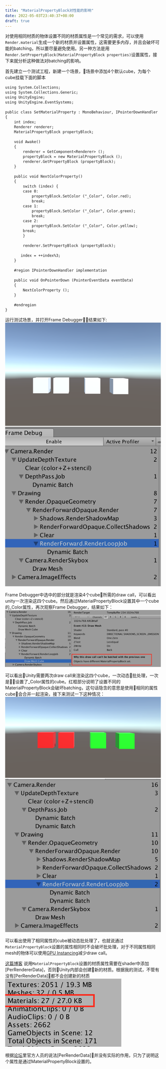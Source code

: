 ```yaml
---
title: "MaterialPropertyBlock对性能的影响"
date: 2022-05-03T23:40:37+08:00
draft: true
---
```

对使用相同材质的物体设置不同的材质属性是一个常见的需求，可以使用`Render.material`生成一个新的材质并设置属性，这需要更多内存，并且会破坏可能的batching，所以要尽量避免使用。另一种方法是用`Render.SetPropertyBlock(MaterialPropertyBlock properties)`设置属性，接下来就分析这种做法对batching的影响。

首先建立一个测试工程，新建一个场景，场景中添加4个默认cube，为每个cube挂载下面的脚本

```CSharp
using System.Collections;
using System.Collections.Generic;
using UnityEngine;
using UnityEngine.EventSystems;

public class SetMaterialProperty : MonoBehaviour, IPointerDownHandler {
    int index;
    Renderer renderer;
    MaterialPropertyBlock propertyBlock;

    void Awake()
    {
        renderer = GetComponent<Renderer> ();
        propertyBlock = new MaterialPropertyBlock ();
        renderer.GetPropertyBlock (propertyBlock);
    }

    public void NextColorProperty()
    {
        switch (index) {
        case 0:
            propertyBlock.SetColor ("_Color", Color.red);
            break;
        case 1:
            propertyBlock.SetColor ("_Color", Color.green);
            break;
        case 2:
            propertyBlock.SetColor ("_Color", Color.yellow);
        break;
        }

        renderer.SetPropertyBlock (propertyBlock);

       index = ++index%3;
    }

    #region IPointerDownHandler implementation

    public void OnPointerDown (PointerEventData eventData)
    {
        NextColorProperty ();
    }

    #endregion
}
```

运行测试场景，并打开Frame Debugger，结果如下:
![image](/static/images/MaterialPropertyBlock/screenshot_1.png)
![image](/static/images/MaterialPropertyBlock/screenshot_2.png)

Frame Debugger中选中的部分就是渲染4个cube所需的draw call，可以看出unity一次渲染这四个cube。然后通过MaterialPropertyBlock设置其中一个cube的_Color属性，再次观察Frame Debugger，结果如下：
![image](/static/images/MaterialPropertyBlock/screenshot_3.png)

可以看出Unity需要两次draw call来渲染这四个cube，一次动态批处理，一次是设置了_Color属性的cube。红框部分说明了设置不同的MaterialPropertyBlock会破坏batching，这句话隐含的意思是使用相同的属性cube会合并一起渲染，接下来测试一下这种情况：
![image](/static/images/MaterialPropertyBlock/screenshot_4.png)
![image](/static/images/MaterialPropertyBlock/screenshot_5.png)

可以看出使用了相同属性的cube被动态批处理了，也就说通过`MaterialPropertyBlock`设置的属性相同时不会破坏批处理，对于不同属性相同mesh的物体可以使用[GPU Instancing](https://docs.unity3d.com/Manual/GPUInstancing.html)减少draw call。

[这篇博客](https://thomasmountainborn.com/2016/05/25/materialpropertyblocks/) 说用`MaterialPropertyBlock`设置的材质属性需要在shader中添加[PerRendererData]，否则Unity内部会创建新的材质。根据我的测试，不管有没有[PerRenderData]都不会创建新的材质
![image](/static/images/MaterialPropertyBlock/screenshot_6.png)

根据[论坛](https://forum.unity.com/threads/learn-how-to-use-materialpropertyblocks-and-perrendererdata-for-great-performance-gains.406638/)里官方人员的说法[PerRenderData]并没有实际的作用，只为了说明这个属性是通过MaterialPropertyBlock设置的。

